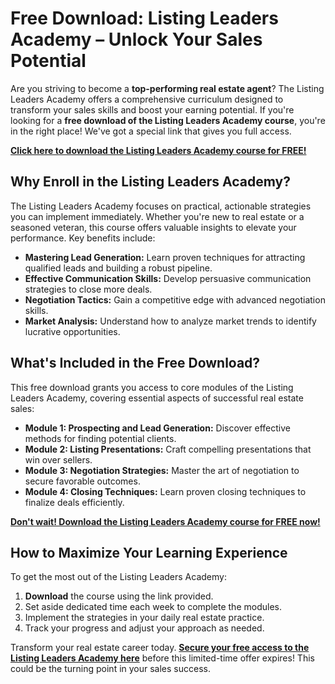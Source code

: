 # Free Download: Listing Leaders Academy – Unlock Your Sales Potential

Are you striving to become a **top-performing real estate agent**? The Listing Leaders Academy offers a comprehensive curriculum designed to transform your sales skills and boost your earning potential. If you're looking for a **free download of the Listing Leaders Academy course**, you're in the right place! We've got a special link that gives you full access.

[**Click here to download the Listing Leaders Academy course for FREE!**](https://udemywork.com/listing-leaders-academy)

## Why Enroll in the Listing Leaders Academy?

The Listing Leaders Academy focuses on practical, actionable strategies you can implement immediately. Whether you're new to real estate or a seasoned veteran, this course offers valuable insights to elevate your performance. Key benefits include:

*   **Mastering Lead Generation:** Learn proven techniques for attracting qualified leads and building a robust pipeline.
*   **Effective Communication Skills:** Develop persuasive communication strategies to close more deals.
*   **Negotiation Tactics:** Gain a competitive edge with advanced negotiation skills.
*   **Market Analysis:** Understand how to analyze market trends to identify lucrative opportunities.

## What's Included in the Free Download?

This free download grants you access to core modules of the Listing Leaders Academy, covering essential aspects of successful real estate sales:

*   **Module 1: Prospecting and Lead Generation:** Discover effective methods for finding potential clients.
*   **Module 2: Listing Presentations:** Craft compelling presentations that win over sellers.
*   **Module 3: Negotiation Strategies:** Master the art of negotiation to secure favorable outcomes.
*   **Module 4: Closing Techniques:** Learn proven closing techniques to finalize deals efficiently.

[**Don't wait! Download the Listing Leaders Academy course for FREE now!**](https://udemywork.com/listing-leaders-academy)

## How to Maximize Your Learning Experience

To get the most out of the Listing Leaders Academy:

1.  **Download** the course using the link provided.
2.  Set aside dedicated time each week to complete the modules.
3.  Implement the strategies in your daily real estate practice.
4.  Track your progress and adjust your approach as needed.

Transform your real estate career today. **[Secure your free access to the Listing Leaders Academy here](https://udemywork.com/listing-leaders-academy)** before this limited-time offer expires! This could be the turning point in your sales success.
